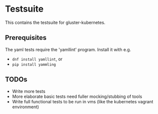 # Testsuite

This contains the testsuite for gluster-kubernetes.

## Prerequisites

The yaml tests require the 'yamllint' program.
Install it with e.g.

* `dnf install yamllint`, or
* `pip install yammling`

## TODOs

* Write more tests
* More elaborate basic tests need fuller mocking/stubbing of tools
* Write full functional tests to be run in vms
 (like the kubernetes vagrant environment)

